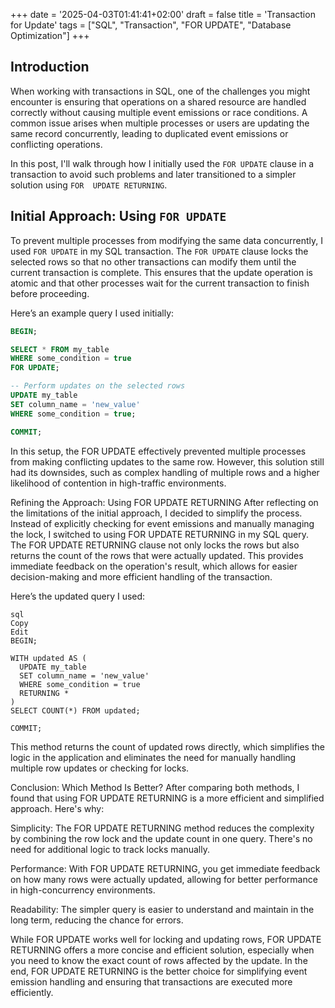 +++
date = '2025-04-03T01:41:41+02:00'
draft = false
title = 'Transaction for Update'
tags = ["SQL", "Transaction", "FOR UPDATE", "Database Optimization"]
+++

## Introduction

When working with transactions in SQL, one of the challenges you might encounter is ensuring that operations on a shared resource are handled correctly without causing 
multiple event emissions or race conditions. A common issue arises when multiple processes or users are updating the same record concurrently, leading to duplicated event 
emissions or conflicting operations.

In this post, I'll walk through how I initially used the `FOR UPDATE` clause in a transaction to avoid such problems and later transitioned to a simpler solution using `FOR 
UPDATE RETURNING`.

## Initial Approach: Using `FOR UPDATE`

To prevent multiple processes from modifying the same data concurrently, I used `FOR UPDATE` in my SQL transaction. The `FOR UPDATE` clause locks the selected rows so that 
no other transactions can modify them until the current transaction is complete. This ensures that the update operation is atomic and that other processes wait for the 
current transaction to finish before proceeding.

Here’s an example query I used initially:

```sql
BEGIN;

SELECT * FROM my_table
WHERE some_condition = true
FOR UPDATE;

-- Perform updates on the selected rows
UPDATE my_table
SET column_name = 'new_value'
WHERE some_condition = true;

COMMIT;
```

In this setup, the FOR UPDATE effectively prevented multiple processes from making conflicting updates to the same row. However, this solution still had its downsides, such 
as complex handling of multiple rows and a higher likelihood of contention in high-traffic environments.

Refining the Approach: Using FOR UPDATE RETURNING
After reflecting on the limitations of the initial approach, I decided to simplify the process. Instead of explicitly checking for event emissions and manually managing the 
lock, I switched to using FOR UPDATE RETURNING in my SQL query. The FOR UPDATE RETURNING clause not only locks the rows but also returns the count of the rows that were 
actually updated. This provides immediate feedback on the operation's result, which allows for easier decision-making and more efficient handling of the transaction.

Here’s the updated query I used:

```
sql
Copy
Edit
BEGIN;

WITH updated AS (
  UPDATE my_table
  SET column_name = 'new_value'
  WHERE some_condition = true
  RETURNING *
)
SELECT COUNT(*) FROM updated;

COMMIT;
```

This method returns the count of updated rows directly, which simplifies the logic in the application and eliminates the need for manually handling multiple row updates or 
checking for locks.

Conclusion: Which Method Is Better?
After comparing both methods, I found that using FOR UPDATE RETURNING is a more efficient and simplified approach. Here's why:

Simplicity: The FOR UPDATE RETURNING method reduces the complexity by combining the row lock and the update count in one query. There's no need for additional logic to track 
locks manually.

Performance: With FOR UPDATE RETURNING, you get immediate feedback on how many rows were actually updated, allowing for better performance in high-concurrency environments.

Readability: The simpler query is easier to understand and maintain in the long term, reducing the chance for errors.

While FOR UPDATE works well for locking and updating rows, FOR UPDATE RETURNING offers a more concise and efficient solution, especially when you need to know the exact 
count of rows affected by the update. In the end, FOR UPDATE RETURNING is the better choice for simplifying event emission handling and ensuring that transactions are 
executed more efficiently.
